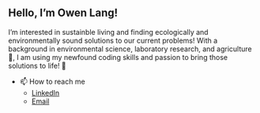 ## Hello, I’m Owen Lang!
I’m interested in sustainble living and finding ecologically and environmentally sound solutions to our current problems!
With a background in environmental science, laboratory research, and agriculture🌿, I am using my newfound coding skills and passion to bring those solutions to life! 🌾

- 📫 How to reach me
   - [LinkedIn](https://www.linkedin.com/in/owen-lang-9b771619b/)
   - [Email](owenlang66@gmail.com)
